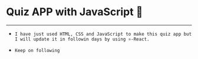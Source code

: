 #   Quiz APP with JavaScript 🏹
<hr />

-     I have just used HTML, CSS and JavaScript to make this quiz app but I will update it in followin days by using ⚛-React.

-     Keep on following
